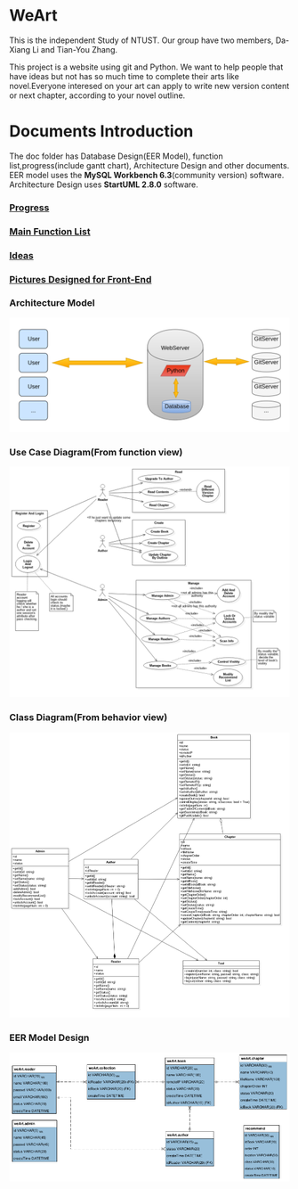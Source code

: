 # WeArt
This is the independent Study of NTUST. Our group have two members, Da-Xiang Li and Tian-You Zhang.

This project is a website using git and Python. We want to help people that have ideas but not has so much time to complete their arts like novel.Everyone interesed on your art can apply to write new version content or next chapter, according to your novel outline.



# Documents Introduction
The doc folder has Database Design(EER Model), function list,progress(include gantt chart), Architecture Design and other documents. EER model uses the **MySQL Workbench 6.3**(community version) software. Architecture Design uses **StartUML 2.8.0** software.

### [Progress](./doc/progress.md)  
### [Main Function List](./doc/main-function-list.md)  
### [Ideas](./doc/ideas-and-design.md)  
### [Pictures Designed for Front-End](./doc/front_end_design)  

### Architecture Model
![Architecture Model](./doc/architecture/architecture.png)

### Use Case Diagram(From function view)
![Use Case Diagram](./doc/architecture/use-case-diagram.png)

### Class Diagram(From behavior view)
![Class Diagram](./doc/architecture/view-class-diagram.png)

### EER Model Design
![EER Model Design Picture](./doc/database/eer-model.png)
